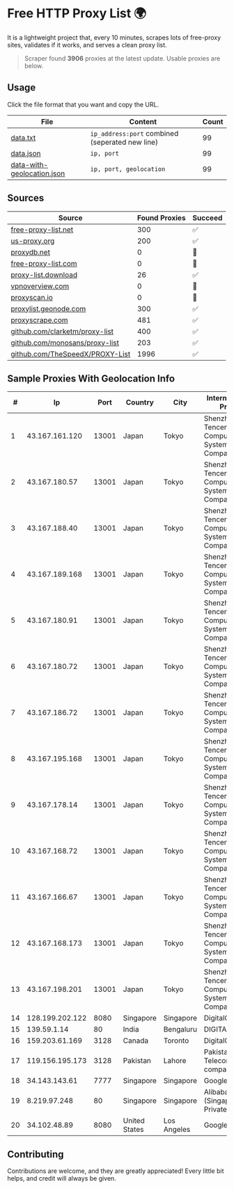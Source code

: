 
# Free HTTP Proxy List 🌍

It is a lightweight project that, every 10 minutes, scrapes lots of free-proxy sites, validates if it works, and serves a clean proxy list.


> Scraper found **3906** proxies at the latest update. Usable proxies are below.

## Usage

Click the file format that you want and copy the URL.


|File|Content|Count|
|----|-------|-----|
|[data.txt](https://raw.githubusercontent.com/themiralay/Proxy-List-World/master/data.txt)|`ip_address:port` combined (seperated new line)|99|
|[data.json](https://raw.githubusercontent.com/themiralay/Proxy-List-World/master/data.json)|`ip, port`|99|
|[data-with-geolocation.json](https://raw.githubusercontent.com/themiralay/Proxy-List-World/master/data-with-geolocation.json)|`ip, port, geolocation`|99|

## Sources

|Source|Found Proxies|Succeed|
|------|-------------|-------|
|[free-proxy-list.net](https://free-proxy-list.net)|300|✅|
|[us-proxy.org](https://www.us-proxy.org)|200|✅|
|[proxydb.net](http://proxydb.net)|0|🚫|
|[free-proxy-list.com](https://free-proxy-list.com/?page=&port=&type%5B%5D=http&type%5B%5D=https&up_time=0&search=Search)|0|🚫|
|[proxy-list.download](https://www.proxy-list.download/HTTP)|26|✅|
|[vpnoverview.com](https://vpnoverview.com/privacy/anonymous-browsing/free-proxy-servers)|0|🚫|
|[proxyscan.io](https://www.proxyscan.io)|0|🚫|
|[proxylist.geonode.com](https://proxylist.geonode.com/api/proxy-list?limit=300&page=1&sort_by=lastChecked&sort_type=desc&protocols=http,https)|300|✅|
|[proxyscrape.com](https://api.proxyscrape.com/v2/?request=displayproxies&protocol=http&timeout=10000&country=all&ssl=all&anonymity=all)|481|✅|
|[github.com/clarketm/proxy-list](https://raw.githubusercontent.com/clarketm/proxy-list/master/proxy-list-raw.txt)|400|✅|
|[github.com/monosans/proxy-list](https://raw.githubusercontent.com/monosans/proxy-list/main/proxies/http.txt)|203|✅|
|[github.com/TheSpeedX/PROXY-List](https://raw.githubusercontent.com/TheSpeedX/PROXY-List/master/http.txt)|1996|✅|


## Sample Proxies With Geolocation Info

|#|Ip|Port|Country|City|Internet Service Provider|
|-|--|----|-------|----|-------------------------|
|1|43.167.161.120|13001|Japan|Tokyo|Shenzhen Tencent Computer Systems Company Limited|
|2|43.167.180.57|13001|Japan|Tokyo|Shenzhen Tencent Computer Systems Company Limited|
|3|43.167.188.40|13001|Japan|Tokyo|Shenzhen Tencent Computer Systems Company Limited|
|4|43.167.189.168|13001|Japan|Tokyo|Shenzhen Tencent Computer Systems Company Limited|
|5|43.167.180.91|13001|Japan|Tokyo|Shenzhen Tencent Computer Systems Company Limited|
|6|43.167.180.72|13001|Japan|Tokyo|Shenzhen Tencent Computer Systems Company Limited|
|7|43.167.186.72|13001|Japan|Tokyo|Shenzhen Tencent Computer Systems Company Limited|
|8|43.167.195.168|13001|Japan|Tokyo|Shenzhen Tencent Computer Systems Company Limited|
|9|43.167.178.14|13001|Japan|Tokyo|Shenzhen Tencent Computer Systems Company Limited|
|10|43.167.168.72|13001|Japan|Tokyo|Shenzhen Tencent Computer Systems Company Limited|
|11|43.167.166.67|13001|Japan|Tokyo|Shenzhen Tencent Computer Systems Company Limited|
|12|43.167.168.173|13001|Japan|Tokyo|Shenzhen Tencent Computer Systems Company Limited|
|13|43.167.198.201|13001|Japan|Tokyo|Shenzhen Tencent Computer Systems Company Limited|
|14|128.199.202.122|8080|Singapore|Singapore|DigitalOcean, LLC|
|15|139.59.1.14|80|India|Bengaluru|DIGITALOCEAN|
|16|159.203.61.169|3128|Canada|Toronto|DigitalOcean, LLC|
|17|119.156.195.173|3128|Pakistan|Lahore|Pakistan Telecommuication company limited|
|18|34.143.143.61|7777|Singapore|Singapore|Google LLC|
|19|8.219.97.248|80|Singapore|Singapore|Alibaba Cloud (Singapore) Private Limited|
|20|34.102.48.89|8080|United States|Los Angeles|Google LLC|



## Contributing

Contributions are welcome, and they are greatly appreciated! Every
little bit helps, and credit will always be given.


